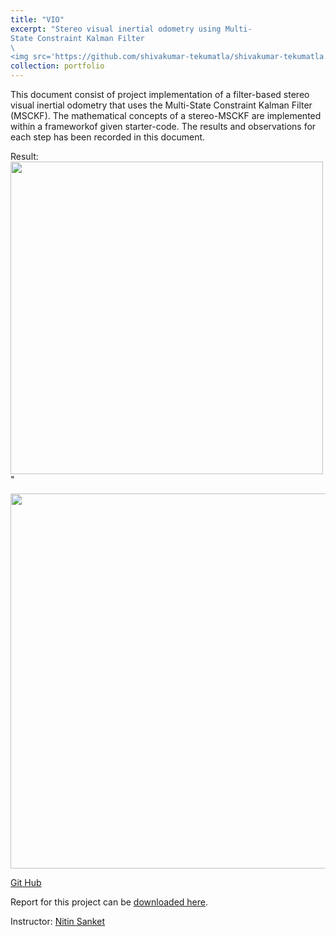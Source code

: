 ```yaml
---
title: "VIO"
excerpt: "Stereo visual inertial odometry using Multi-
State Constraint Kalman Filter
\
<img src='https://github.com/shivakumar-tekumatla/shivakumar-tekumatla.github.io/blob/master/files/GIFs/vio.gif?raw=true' width =500  />"
collection: portfolio
---
```

This document consist of project implementation of a filter-based stereo visual inertial odometry that uses the Multi-State Constraint Kalman Filter (MSCKF). The mathematical concepts of a stereo-MSCKF are implemented within a frameworkof given starter-code. The results and observations for each step has been recorded in this document.

Result:
<img src='https://github.com/shivakumar-tekumatla/shivakumar-tekumatla.github.io/blob/master/files/GIFs/vio.gif?raw=true' width =500  />"

<img src='https://github.com/shivakumar-tekumatla/shivakumar-tekumatla.github.io/blob/master/files/GIFs/vio.png?raw=true' width =600  />

[Git Hub](https://github.com/Ajithjaas/RBE549_CV_Projects/tree/main/VIO)

Report for this project can be [downloaded here](https://github.com/shivakumar-tekumatla/shivakumar-tekumatla.github.io/blob/master/files/vio.pdf). 

Instructor: [Nitin Sanket](https://nitinjsanket.github.io/)